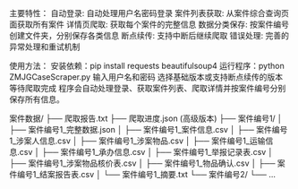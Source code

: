 主要特性：
自动登录: 自动处理用户名密码登录
案件列表获取: 从案件综合查询页面获取所有案件
详情页爬取: 获取每个案件的完整信息
数据分类保存: 按案件编号创建文件夹，分别保存各类信息
断点续传: 支持中断后继续爬取
错误处理: 完善的异常处理和重试机制

使用方法：
安装依赖：pip install requests beautifulsoup4
运行程序：python ZMJGCaseScraper.py
输入用户名和密码
选择基础版本或支持断点续传的版本
等待爬取完成
程序会自动处理登录、获取案件列表、爬取详情并按案件编号分别保存所有信息。

案件数据/
├── 爬取报告.txt
├── 爬取进度.json (高级版本)
├── 案件编号1/
│   ├── 案件编号1_完整数据.json
│   ├── 案件编号1_案件信息.csv
│   ├── 案件编号1_涉案人信息.csv
│   ├── 案件编号1_涉案物品.csv
│   ├── 案件编号1_运输信息.csv
│   ├── 案件编号1_承办信息.csv
│   ├── 案件编号1_举报记录表.csv
│   ├── 案件编号1_涉案物品核价表.csv
│   ├── 案件编号1_物品确认.csv
│   ├── 案件编号1_结案报告表.csv
│   └── 案件编号1_摘要.txt
└── 案件编号2/
    └── ...
